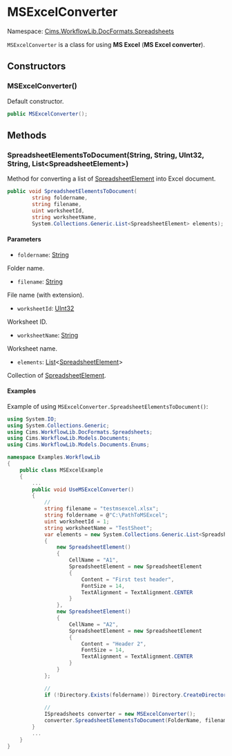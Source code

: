 # MSExcelConverter

Namespace: [Cims.WorkflowLib.DocFormats.Spreadsheets](Cims.WorkflowLib.DocFormats.Spreadsheets.md)

`MSExcelConverter` is a class for using **MS Excel** (**MS Excel converter**).

## Constructors 

### MSExcelConverter()

Default constructor.

```C#
public MSExcelConverter();
```

## Methods

### SpreadsheetElementsToDocument(String, String, UInt32, String, List\<SpreadsheetElement\>)

Method for converting a list of [SpreadsheetElement](../../Models/Documents/SpreadsheetElement.md) into Excel document.

```C#
public void SpreadsheetElementsToDocument(
        string foldername, 
        string filename, 
        uint worksheetId, 
        string worksheetName,
        System.Collections.Generic.List<SpreadsheetElement> elements);
```

#### Parameters 

- `foldername`: [String](https://learn.microsoft.com/en-us/dotnet/api/system.string)

Folder name.

- `filename`: [String](https://learn.microsoft.com/en-us/dotnet/api/system.string)

File name (with extension).

- `worksheetId`: [UInt32](https://learn.microsoft.com/en-us/dotnet/api/system.uint32)

Worksheet ID.

- `worksheetName`: [String](https://learn.microsoft.com/en-us/dotnet/api/system.string)

Worksheet name.

- `elements`: [List](https://learn.microsoft.com/en-us/dotnet/api/system.collections.generic.list-1)<[SpreadsheetElement](../../Models/Documents/SpreadsheetElement.md)>

Collection of [SpreadsheetElement](../../Models/Documents/SpreadsheetElement.md).

#### Examples

Example of using `MSExcelConverter.SpreadsheetElementsToDocument()`:

```C#
using System.IO;
using System.Collections.Generic; 
using Cims.WorkflowLib.DocFormats.Spreadsheets; 
using Cims.WorkflowLib.Models.Documents; 
using Cims.WorkflowLib.Models.Documents.Enums; 

namespace Examples.WorkflowLib
{
    public class MSExcelExample
    {
        ...
        public void UseMSExcelConverter()
        {
            // 
            string filename = "testmsexcel.xlsx"; 
            string foldername = @"C:\PathToMSExcel"; 
            uint worksheetId = 1; 
            string worksheetName = "TestSheet"; 
            var elements = new System.Collections.Generic.List<SpreadsheetElement>()
            {
                new SpreadsheetElement() 
                {
                    CellName = "A1",
                    SpreadsheetElement = new SpreadsheetElement 
                    {
                        Content = "First test header", 
                        FontSize = 14, 
                        TextAlignment = TextAlignment.CENTER
                    }
                }, 
                new SpreadsheetElement() 
                {
                    CellName = "A2",
                    SpreadsheetElement = new SpreadsheetElement 
                    {
                        Content = "Header 2", 
                        FontSize = 14, 
                        TextAlignment = TextAlignment.CENTER
                    }
                }
            }; 

            // 
            if (!Directory.Exists(foldername)) Directory.CreateDirectory(foldername); 
            
            //
            ISpreadsheets converter = new MSExcelConverter(); 
            converter.SpreadsheetElementsToDocument(FolderName, filename, worksheetId, worksheetName, elements);
        }
        ...
    }
}
```
